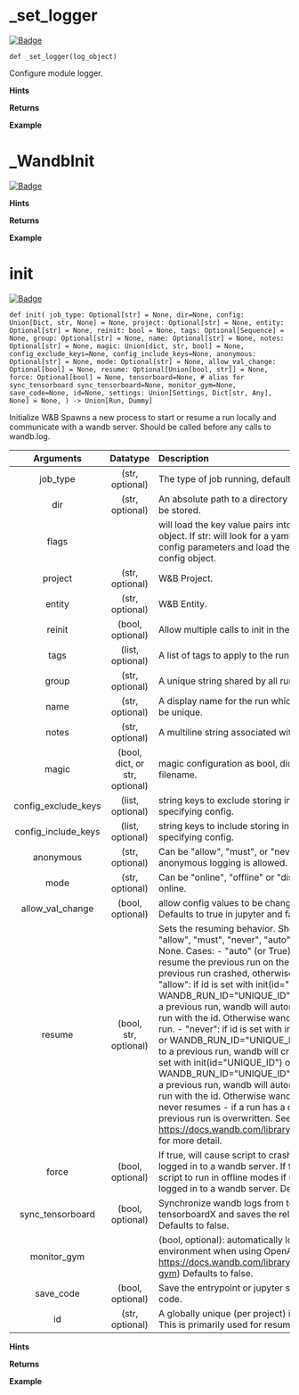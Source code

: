 # _set_logger
[![Badge](https://img.shields.io/badge/View%20source%20on%20GitHub-black?style=for-the-badge&logo=github)](https://github.com/ariG23498/Aritra-Documentation/blob/master/Folder/demo.py#L37-L41)

`def _set_logger(log_object)`


Configure module logger.





**Hints**


**Returns**


**Example**

# _WandbInit
[![Badge](https://img.shields.io/badge/View%20source%20on%20GitHub-black?style=for-the-badge&logo=github)](https://github.com/ariG23498/Aritra-Documentation/blob/master/Folder/demo.py#L47-L441)









**Hints**


**Returns**


**Example**

# init
[![Badge](https://img.shields.io/badge/View%20source%20on%20GitHub-black?style=for-the-badge&logo=github)](https://github.com/ariG23498/Aritra-Documentation/blob/master/Folder/demo.py#L450-L609)

`def init( job_type: Optional[str] = None, dir=None, config: Union[Dict, str, None] = None, project: Optional[str] = None, entity: Optional[str] = None, reinit: bool = None, tags: Optional[Sequence] = None, group: Optional[str] = None, name: Optional[str] = None, notes: Optional[str] = None, magic: Union[dict, str, bool] = None, config_exclude_keys=None, config_include_keys=None, anonymous: Optional[str] = None, mode: Optional[str] = None, allow_val_change: Optional[bool] = None, resume: Optional[Union[bool, str]] = None, force: Optional[bool] = None, tensorboard=None, # alias for sync_tensorboard sync_tensorboard=None, monitor_gym=None, save_code=None, id=None, settings: Union[Settings, Dict[str, Any], None] = None, ) -> Union[Run, Dummy]`


Initialize W&B
Spawns a new process to start or resume a run locally and communicate with a
wandb server. Should be called before any calls to wandb.log.


| **Arguments** | **Datatype** | **Description** |
|:--:|:--:|:--|
|job_type|(str, optional)|The type of job running, defaults to 'train'|
|dir|(str, optional)|An absolute path to a directory where metadata will be stored.|
|flags||will load the key value pairs into the runs config object. If str: will look for a yaml file that includes config parameters and load them into the run's config object.|
|project|(str, optional)|W&B Project.|
|entity|(str, optional)|W&B Entity.|
|reinit|(bool, optional)|Allow multiple calls to init in the same process.|
|tags|(list, optional)|A list of tags to apply to the run.|
|group|(str, optional)|A unique string shared by all runs in a given group.|
|name|(str, optional)|A display name for the run which does not have to be unique.|
|notes|(str, optional)|A multiline string associated with the run.|
|magic|(bool, dict, or str, optional)|magic configuration as bool, dict, json string, yaml filename.|
|config_exclude_keys|(list, optional)|string keys to exclude storing in W&B when specifying config.|
|config_include_keys|(list, optional)|string keys to include storing in W&B when specifying config.|
|anonymous|(str, optional)|Can be "allow", "must", or "never". Controls whether anonymous logging is allowed.  Defaults to never.|
|mode|(str, optional)|Can be "online", "offline" or "disabled". Defaults to online.|
|allow_val_change|(bool, optional)|allow config values to be changed after setting. Defaults to true in jupyter and false otherwise.|
|resume|(bool, str, optional)|Sets the resuming behavior. Should be one of: "allow", "must", "never", "auto" or None. Defaults to None. Cases: - "auto" (or True): automatically resume the previous run on the same machine. if the previous run crashed, otherwise starts a new run. - "allow": if id is set with init(id="UNIQUE_ID") or WANDB_RUN_ID="UNIQUE_ID" and it is identical to a previous run, wandb will automatically resume the run with the id. Otherwise wandb will start a new run. - "never": if id is set with init(id="UNIQUE_ID") or WANDB_RUN_ID="UNIQUE_ID" and it is identical to a previous run, wandb will crash. - "must": if id is set with init(id="UNIQUE_ID") or WANDB_RUN_ID="UNIQUE_ID" and it is identical to a previous run, wandb will automatically resume the run with the id. Otherwise wandb will crash. - None: never resumes - if a run has a duplicate run_id the previous run is overwritten. See https://docs.wandb.com/library/advanced/resuming for more detail.|
|force|(bool, optional)|If true, will cause script to crash if user can't or isn't logged in to a wandb server.  If false, will cause script to run in offline modes if user can't or isn't logged in to a wandb server. Defaults to false.|
|sync_tensorboard|(bool, optional)|Synchronize wandb logs from tensorboard or tensorboardX and saves the relevant events file. Defaults to false.|
|monitor_gym||(bool, optional): automatically logs videos of environment when using OpenAI Gym (see https://docs.wandb.com/library/integrations/openai-gym) Defaults to false.|
|save_code|(bool, optional)|Save the entrypoint or jupyter session history source code.|
|id|(str, optional)|A globally unique (per project) identifier for the run. This is primarily used for resuming.|




**Hints**


**Returns**


**Example**

